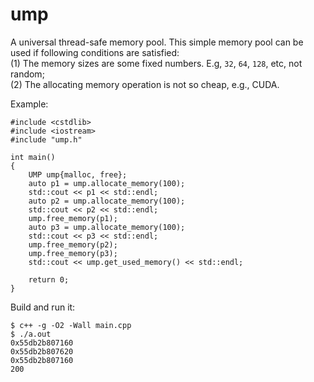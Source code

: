 # ump
A universal thread-safe memory pool. This simple memory pool can be used if following conditions are satisfied:  
(1) The memory sizes are some fixed numbers. E.g, `32`, `64`, `128`, etc, not random;  
(2) The allocating memory operation is not so cheap, e.g., CUDA.  

Example:  

	#include <cstdlib>
	#include <iostream>
	#include "ump.h"
	
	int main()
	{
	    UMP ump{malloc, free};
	    auto p1 = ump.allocate_memory(100);
	    std::cout << p1 << std::endl;
	    auto p2 = ump.allocate_memory(100);
	    std::cout << p2 << std::endl;
	    ump.free_memory(p1);
	    auto p3 = ump.allocate_memory(100);
	    std::cout << p3 << std::endl;
	    ump.free_memory(p2);
	    ump.free_memory(p3);
	    std::cout << ump.get_used_memory() << std::endl;
	
	    return 0;
	}

Build and run it:  

	$ c++ -g -O2 -Wall main.cpp
	$ ./a.out
	0x55db2b807160
	0x55db2b807620
	0x55db2b807160
	200


